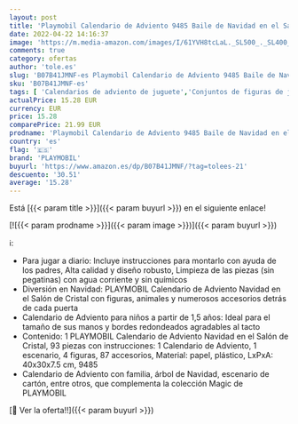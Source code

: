 ```yaml
---
layout: post
title: 'Playmobil Calendario de Adviento 9485 Baile de Navidad en el Salón de Cristal  A partir de 4 años'
date: 2022-04-22 14:16:37
image: 'https://m.media-amazon.com/images/I/61YVH8tcLaL._SL500_._SL400_.jpg'
comments: true
category: ofertas
author: 'tole.es'
slug: 'B07B41JMNF-es Playmobil Calendario de Adviento 9485 Baile de Navidad en...'
sku: 'B07B41JMNF-es'
tags: [ 'Calendarios de adviento de juguete','Conjuntos de figuras de juguete','Juguetes','Juguetes y juegos','Muñecos y figuras','playmobil','🇪🇸', ]
actualPrice: 15.28 EUR
currency: EUR
price: 15.28
comparePrice: 21.99 EUR
prodname: 'Playmobil Calendario de Adviento 9485 Baile de Navidad en el Salón de Cristal  A partir de 4 años'
country: 'es'
flag: '🇪🇸'
brand: 'PLAYMOBIL'
buyurl: 'https://www.amazon.es/dp/B07B41JMNF/?tag=tolees-21'
descuento: '30.51'
average: '15.28'
---
```


Está [{{< param title >}}]({{< param buyurl >}}) en el siguiente enlace!

[![{{< param prodname >}}]({{< param image >}})]({{< param buyurl >}})

ℹ️:

- Para jugar a diario: Incluye instrucciones para montarlo con ayuda de los padres, Alta calidad y diseño robusto, Limpieza de las piezas (sin pegatinas) con agua corriente y sin químicos
- Diversión en Navidad: PLAYMOBIL Calendario de Adviento Navidad en el Salón de Cristal con figuras, animales y numerosos accesorios detrás de cada puerta
- Calendario de Adviento para niños a partir de 1,5 años: Ideal para el tamaño de sus manos y bordes redondeados agradables al tacto
- Contenido: 1 PLAYMOBIL Calendario de Adviento Navidad en el Salón de Cristal, 93 piezas con instrucciones: 1 Calendario de Adviento, 1 escenario, 4 figuras, 87 accesorios, Material: papel, plástico, LxPxA: 40x30x7.5 cm, 9485
- Calendario de Adviento con familia, árbol de Navidad, escenario de cartón, entre otros, que complementa la colección Magic de PLAYMOBIL

[🛒 Ver la oferta!!]({{< param buyurl >}})
